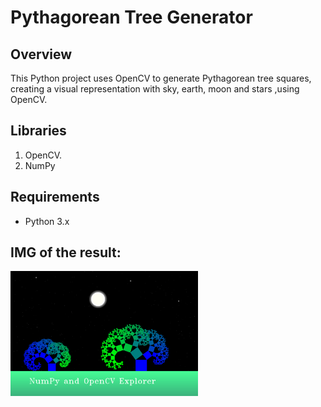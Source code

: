 # Pythagorean Tree Generator

## Overview

This Python project uses OpenCV to generate Pythagorean tree squares, creating a visual representation with sky, earth, moon and stars ,using OpenCV.

## Libraries

1. OpenCV.
2. NumPy

## Requirements

- Python 3.x

## IMG of the result:

 <img src="Pythagorean treeb.png" alt="Alt Text" width="300">
